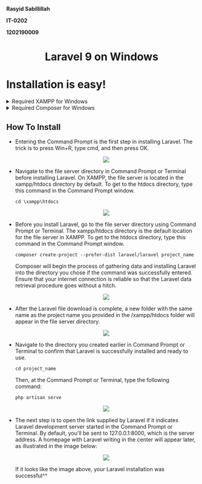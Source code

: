 **Rasyid Sabillillah**

**IT-0202**

**1202190009**
<h1 align="center"> Laravel 9 on Windows </h1>


# Installation is easy!
<details> <summary> Required XAMPP for Windows</summary>

### Install from www.apachefriends.org
- [Installer XAMPP](https://www.apachefriends.org/xampp-files/8.1.6/xampp-windows-x64-8.1.6-0-VS16-installer.exe)    `Windows 2008, 2012, Vista, 7, 8 (Important: XP or 2003 not supported`
    
    **Component Install**: MySQL, phpMyAdmin

</details>

<details> <summary> Required Composer for Windows</summary>

- [Installer Composer](https://getcomposer.org/Composer-Setup.exe)
- After downloading the Composer file, open the file and follow the installation instructions below: 
   <p align="center"><img src= "https://github.com/acid99/Integratif-Rasyid_Sabillillah-1202190009/blob/main/assets/laravel/Screenshot_1.png?raw=true"></p>
   First, a page like the one in the image above will appear. Click Next to continue with the installation process.
- Make sure to select the installation location Composer running at C:\xampp\php\php.exe. Click Next if the php file location is correct.
   <p align="center"><img src= "https://github.com/acid99/Integratif-Rasyid_Sabillillah-1202190009/blob/main/assets/laravel/Screenshot_2.png?raw=true"></p>
- After that, you'll be asked if you want to utilize a proxy or not. Click the button and input your proxy URL if you want to use one. If you don't wish to use a proxy, proceed with the installation by clicking Next.
   <p align="center"><img src= "https://github.com/acid99/Integratif-Rasyid_Sabillillah-1202190009/blob/main/assets/laravel/Screenshot_3.png?raw=true"></p>
- Next, double-check that the installation process is operating in the correct directory, which is C:xamppphpphp.exe. If everything seems good, click Install. The next screen displays a notification that the Windows environment has changed. This modification makes it possible to run Composer from the Command Prompt.
   <p align="center"><img src= "https://github.com/acid99/Integratif-Rasyid_Sabillillah-1202190009/blob/main/assets/laravel/Screenshot_4.png?raw=true"></p>
- When the installation is finished, close the Composer installation window by clicking Finish.
   <p align="center"><img src= "https://github.com/acid99/Integratif-Rasyid_Sabillillah-1202190009/blob/main/assets/laravel/Screenshot_5.png?raw=true"></p>
- Following the completion of the Composer installation, use the Command Prompt to verify the Composer installation. The key is to press Win + R, type cmd, and then click Ok. 
   <p align="center"><img src= "https://github.com/acid99/Integratif-Rasyid_Sabillillah-1202190009/blob/main/assets/laravel/cmd.png?raw=true"></p>
- After that, you'll be taken to the Command Prompt window. To see if the installation was successful, run the command below.
   <p align="center"><img src= "https://github.com/acid99/Integratif-Rasyid_Sabillillah-1202190009/blob/main/assets/laravel/Screenshot_6.png?raw=true"></p>
   Your installation was successful if it looks like the image above.
</details>

## How To Install
- Entering the Command Prompt is the first step in installing Laravel. The trick is to press Win+R, type cmd, and then press OK.
  <p align="center"><img src= "https://github.com/acid99/Integratif-Rasyid_Sabillillah-1202190009/blob/main/assets/laravel/cmd.png?raw=true"></p>
- Navigate to the file server directory in Command Prompt or Terminal before installing Laravel. On XAMPP, the file server is located in the xampp/htdocs directory by default. To get to the htdocs directory, type this command in the Command Prompt window.
    ```
    cd \xampp\htdocs 
    ```  
    <p align="center"><img src= "https://github.com/acid99/Integratif-Rasyid_Sabillillah-1202190009/blob/main/assets/laravel/Screenshot_7.png?raw=true"></p>
- Before you install Laravel, go to the file server directory using Command Prompt or Terminal. The xampp/htdocs directory is the default location for the file server in XAMPP. To get to the htdocs directory, type this command in the Command Prompt window.
    ```
    composer create-project --prefer-dist laravel/laravel project_name 
    ```  
    Composer will begin the process of gathering data and installing Laravel into the directory you chose if the command was successfully entered. Ensure that your internet connection is reliable so that the Laravel data retrieval procedure goes without a hitch.
    <p align="center"><img src= "https://github.com/acid99/Integratif-Rasyid_Sabillillah-1202190009/blob/main/assets/laravel/Screenshot_8.png?raw=true"></p>
- After the Laravel file download is complete, a new folder with the same name as the project name you provided in the /xampp/htdocs folder will appear in the file server directory.
  <p align="center"><img src= "https://github.com/acid99/Integratif-Rasyid_Sabillillah-1202190009/blob/main/assets/laravel/Screenshot_9.png?raw=true"></p>
- Navigate to the directory you created earlier in Command Prompt or Terminal to confirm that Laravel is successfully installed and ready to use.
    ```
    cd project_name
    ```  
    Then, at the Command Prompt or Terminal, type the following command:
    ```
    php artisan serve
    ```  
    <p align="center"><img src= "https://github.com/acid99/Integratif-Rasyid_Sabillillah-1202190009/blob/main/assets/laravel/Screenshot_10.png?raw=true"></p>
- The next step is to open the link supplied by Laravel if it indicates Laravel development server started in the Command Prompt or Terminal. By default, you'll be sent to 127.0.0.1:8000, which is the server address. A homepage with Laravel writing in the center will appear later, as illustrated in the image below:
  <p align="center"><img src= "https://github.com/acid99/Integratif-Rasyid_Sabillillah-1202190009/blob/main/assets/laravel/Screenshot_11.png?raw=true"></p>
  If it looks like the image above, your Laravel installation was successful^^
